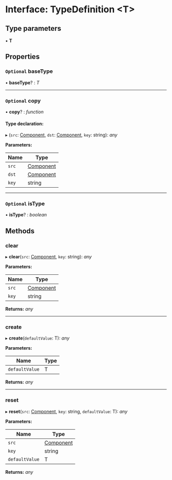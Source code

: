 
# Interface: TypeDefinition <**T**>

## Type parameters

▪ **T**

## Properties

### `Optional` baseType

• **baseType**? : *T*

___

### `Optional` copy

• **copy**? : *function*

#### Type declaration:

▸ (`src`: [Component](../classes/component.md), `dst`: [Component](../classes/component.md), `key`: string): *any*

**Parameters:**

Name | Type |
------ | ------ |
`src` | [Component](../classes/component.md) |
`dst` | [Component](../classes/component.md) |
`key` | string |

___

### `Optional` isType

• **isType**? : *boolean*

## Methods

###  clear

▸ **clear**(`src`: [Component](../classes/component.md), `key`: string): *any*

**Parameters:**

Name | Type |
------ | ------ |
`src` | [Component](../classes/component.md) |
`key` | string |

**Returns:** *any*

___

###  create

▸ **create**(`defaultValue`: T): *any*

**Parameters:**

Name | Type |
------ | ------ |
`defaultValue` | T |

**Returns:** *any*

___

###  reset

▸ **reset**(`src`: [Component](../classes/component.md), `key`: string, `defaultValue`: T): *any*

**Parameters:**

Name | Type |
------ | ------ |
`src` | [Component](../classes/component.md) |
`key` | string |
`defaultValue` | T |

**Returns:** *any*
